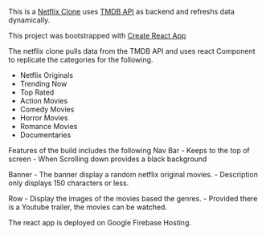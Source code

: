 This is a [Netflix Clone](https://netflix-clone-beb44.web.app/) uses [TMDB API](https://www.themoviedb.org/documentation/api) as backend and refreshs data dynamically.

This project was bootstrapped with [Create React App](https://github.com/facebook/create-react-app)

The netflix clone pulls data from the TMDB API and uses react Component to replicate the categories for the following.

- Netflix Originals
- Trending Now
- Top Rated
- Action Movies
- Comedy Movies
- Horror Movies
- Romance Movies
- Documentaries

Features of the build includes the following
Nav Bar - Keeps to the top of screen - When Scrolling down provides a black background

Banner - The banner display a random netflix original movies. - Description only displays 150 characters or less.

Row - Display the images of the movies based the genres. - Provided there is a Youtube trailer, the movies can be watched.

The react app is deployed on Google Firebase Hosting.

